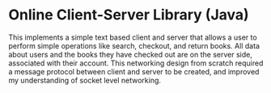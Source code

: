 Online Client-Server Library (Java)
=================================
This implements a simple text based client and server that allows a user to perform simple operations like search, checkout, and return books.
All data about users and the books they have checked out are on the server side, associated with their account.
This networking design from scratch required a message protocol between client and server to be created, and improved my understanding of socket level networking.

